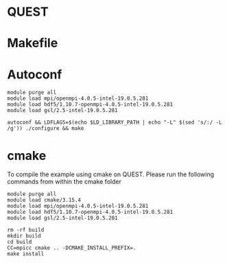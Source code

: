 # QUEST

# Makefile

# Autoconf
```
module purge all
module load mpi/openmpi-4.0.5-intel-19.0.5.281
module load hdf5/1.10.7-openmpi-4.0.5-intel-19.0.5.281
module load gsl/2.5-intel-19.0.5.281

autoconf && LDFLAGS=$(echo $LD_LIBRARY_PATH | echo "-L" $(sed 's/:/ -L /g')) ./configure && make
```

# cmake
To compile the example using cmake on QUEST. Please run the following commands from within the cmake folder

```
module purge all
module load cmake/3.15.4 
module load mpi/openmpi-4.0.5-intel-19.0.5.281 
module load hdf5/1.10.7-openmpi-4.0.5-intel-19.0.5.281 
module load gsl/2.5-intel-19.0.5.281

rm -rf build
mkdir build
cd build
CC=mpicc cmake .. -DCMAKE_INSTALL_PREFIX=.
make install
```
